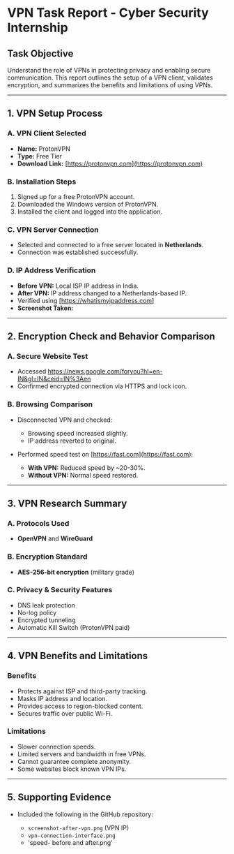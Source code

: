 # VPN Task Report - Cyber Security Internship

## Task Objective

Understand the role of VPNs in protecting privacy and enabling secure communication. This report outlines the setup of a VPN client, validates encryption, and summarizes the benefits and limitations of using VPNs.

---

## 1. VPN Setup Process

### A. VPN Client Selected

* **Name:** ProtonVPN
* **Type:** Free Tier
* **Download Link:** [https://protonvpn.com](https://protonvpn.com)

### B. Installation Steps

1. Signed up for a free ProtonVPN account.
2. Downloaded the Windows version of ProtonVPN.
3. Installed the client and logged into the application.

### C. VPN Server Connection

* Selected and connected to a free server located in **Netherlands**.
* Connection was established successfully.

### D. IP Address Verification

* **Before VPN:** Local ISP IP address in India.
* **After VPN:** IP address changed to a Netherlands-based IP.
* Verified using [https://whatismyipaddress.com]
* **Screenshot Taken:**

---

## 2. Encryption Check and Behavior Comparison

### A. Secure Website Test

* Accessed https://news.google.com/foryou?hl=en-IN&gl=IN&ceid=IN%3Aen
* Confirmed encrypted connection via HTTPS and lock icon.

### B. Browsing Comparison

* Disconnected VPN and checked:

  * Browsing speed increased slightly.
  * IP address reverted to original.
* Performed speed test on [https://fast.com](https://fast.com):

  * **With VPN:** Reduced speed by \~20-30%.
  * **Without VPN:** Normal speed restored.

---

## 3. VPN Research Summary

### A. Protocols Used

* **OpenVPN** and **WireGuard**

### B. Encryption Standard

* **AES-256-bit encryption** (military grade)

### C. Privacy & Security Features

* DNS leak protection
* No-log policy
* Encrypted tunneling
* Automatic Kill Switch (ProtonVPN paid)

---

## 4. VPN Benefits and Limitations

### Benefits

* Protects against ISP and third-party tracking.
* Masks IP address and location.
* Provides access to region-blocked content.
* Secures traffic over public Wi-Fi.

### Limitations

* Slower connection speeds.
* Limited servers and bandwidth in free VPNs.
* Cannot guarantee complete anonymity.
* Some websites block known VPN IPs.

---

## 5. Supporting Evidence

* Included the following in the GitHub repository:

  * `screenshot-after-vpn.png` (VPN IP)
  * `vpn-connection-interface.png`
  * 'speed- before and after.png'
